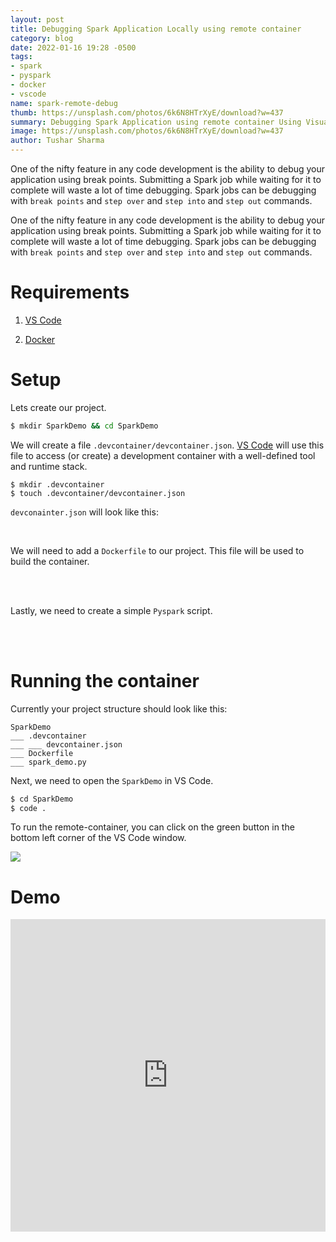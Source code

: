 ```yaml
---
layout: post
title: Debugging Spark Application Locally using remote container
category: blog
date: 2022-01-16 19:28 -0500
tags:
- spark
- pyspark
- docker
- vscode
name: spark-remote-debug
thumb: https://unsplash.com/photos/6k6N8HTrXyE/download?w=437
summary: Debugging Spark Application using remote container Using Visual Studio Code
image: https://unsplash.com/photos/6k6N8HTrXyE/download?w=437
author: Tushar Sharma
---
```


One of the nifty feature in any code development is the ability to debug your application using break points. Submitting a Spark job while waiting for it to complete will waste a lot of time debugging. Spark jobs can be debugging with `break points` and `step over` and `step into` and `step out` commands.<!-- truncate_here -->

One of the nifty feature in any code development is the ability to debug your application using break points. Submitting a Spark job while waiting for it to complete will waste a lot of time debugging. Spark jobs can be debugging with `break points` and `step over` and `step into` and `step out` commands.


# Requirements

1. [VS Code](https://code.visualstudio.com/)

2. [Docker](https://www.docker.com/)

# Setup

Lets create our project.


```bash
$ mkdir SparkDemo && cd SparkDemo
```


 We will create a file `.devcontainer/devcontainer.json`. [VS Code](https://code.visualstudio.com/) will use this file to access (or create) a development container with a well-defined tool and runtime stack.

```
$ mkdir .devcontainer
$ touch .devcontainer/devcontainer.json
```

`devconainter.json` will look like this:<br>

<script src="https://gist.github.com/tushar-sharma/318bf60d15f03b0afe154f63589c2b84.js?file=devcontainer.json"></script><br>

We will need to add a `Dockerfile` to our project. This file will be used to build the container.<br><br>

<script src="https://gist.github.com/tushar-sharma/318bf60d15f03b0afe154f63589c2b84.js?file=Dockerfile"></script><br>


Lastly, we need to create a simple `Pyspark` script. <br><br>

<script src="https://gist.github.com/tushar-sharma/318bf60d15f03b0afe154f63589c2b84.js?file=spark_demo.py"></script><br>

# Running the container

Currently your project structure should look like this:

```
SparkDemo
___ .devcontainer
___ ___ devcontainer.json
___ Dockerfile
___ spark_demo.py

```

Next, we need to open the `SparkDemo` in VS Code.

```bash
$ cd SparkDemo
$ code .
```

To run the remote-container, you can click on the green button in the bottom left corner of the VS Code window.

<img src="{{ root_url }}/img/remote-dev-status-bar.png">

# Demo

<iframe height="500" src="https://www.youtube.com/embed/hQNbEGFpbOI"  scrolling="no" frameborder="0" style="position: relative;  width: 100%;" allow="accelerometer; autoplay; clipboard-write; encrypted-media; gyroscope; picture-in-picture" allowfullscreen></iframe>

